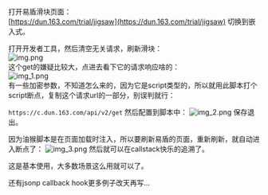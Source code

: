 
打开易盾滑块页面：  
[https://dun.163.com/trial/jigsaw](https://dun.163.com/trial/jigsaw)
切换到嵌入式。

打开开发者工具，然后清空无关请求，刷新滑块：  
![img.png](img.png)  
这个get的嫌疑比较大，点进去看下它的请求响应啥的：  
![img_1.png](img_1.png)  
有一些加密参数，不知道怎么来的，因为它是script类型的，所以就用此脚本打个script断点，复制这个请求url的一部分，别误判就行：  

`https://c.dun.163.com/api/v2/get`
然后配置到脚本中：
![img_2.png](img_2.png)
保存退出。

因为油猴脚本是在页面加载时注入，所以要刷新易盾的页面，重新刷新，就自动进入断点了：
![img_3.png](img_3.png)
然后就可以在callstack快乐的追溯了。

这是基本使用，大多数场景这么用就可以了。 

还有jsonp callback hook更多例子改天再写...







